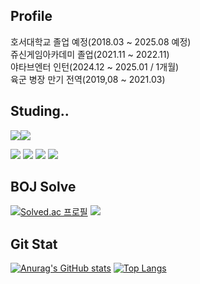 ## Profile
호서대학교 졸업 예정(2018.03 ~ 2025.08 예정)  
쥬신게임아카데미 졸업(2021.11 ~ 2022.11)  
야타브엔터 인턴(2024.12 ~ 2025.01 / 1개월)  
육군 병장 만기 전역(2019,08 ~ 2021.03)  

## Studing..
<img src="https://img.shields.io/badge/c-A8B9CC?&style=for-the-badge&logo=C&logoColor=white" /><img src="https://img.shields.io/badge/C++-00599C?&style=for-the-badge&logo=cplusplus&logoColor=white" />

<img src="https://img.shields.io/badge/unreal%20engine-%23313131.svg?&style=for-the-badge&logo=unreal%20engine&logoColor=white" /> <img src="https://img.shields.io/badge/unity-%23000000.svg?&style=for-the-badge&logo=unity&logoColor=white" /> 
<img src="https://img.shields.io/badge/github-%23181717.svg?&style=for-the-badge&logo=github&logoColor=white" />
<img src="https://img.shields.io/badge/notion-000000.svg?&style=for-the-badge&logo=notion&logoColor=white" />

## BOJ Solve
[![Solved.ac
프로필](http://mazassumnida.wtf/api/v2/generate_badge?boj=Limhs)](https://solved.ac/Limhs)
<img src="http://mazandi.herokuapp.com/api?handle=Limhs&theme=warm"/>

## Git Stat
[![Anurag's GitHub stats](https://github-readme-stats.vercel.app/api?username=dovewith999&count_private=true&include_all_commits=true&show_icons=true&hide=stars,issues&theme=radical)](https://github.com/dovewith999/github-readme-stats)
[![Top Langs](https://github-readme-stats.vercel.app/api/top-langs/?username=dovewith999&layout=compact)](https://github.com/dovewith999/github-readme-stats)



<!--
**dovewith999/dovewith999** is a ✨ _special_ ✨ repository because its `README.md` (this file) appears on your GitHub profile.

Here are some ideas to get you started:

- 🔭 I’m currently working on ...
- 🌱 I’m currently learning ...
- 👯 I’m looking to collaborate on ...
- 🤔 I’m looking for help with ...
- 💬 Ask me about ...
- 📫 How to reach me: ...
- 😄 Pronouns: ...
- ⚡ Fun fact: ...
-->
